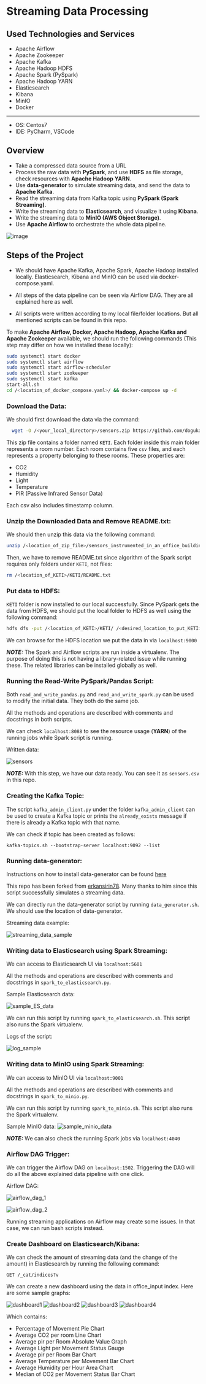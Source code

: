 
# Streaming Data Processing

## Used Technologies and Services

- Apache Airflow
- Apache Zookeeper
- Apache Kafka
- Apache Hadoop HDFS
- Apache Spark (PySpark)
- Apache Hadoop YARN
- Elasticsearch
- Kibana
- MinIO
- Docker

---
- OS: Centos7
- IDE: PyCharm, VSCode

## Overview

- Take a compressed data source from a URL
- Process the raw data with **PySpark**, and use **HDFS** as file storage, check resources with **Apache Hadoop YARN**.
- Use **data-generator** to simulate streaming data, and send the data to **Apache Kafka**.
- Read the streaming data from Kafka topic using **PySpark (Spark Streaming)**.
- Write the streaming data to **Elasticsearch**, and visualize it using **Kibana**.
- Write the streaming data to **MinIO (AWS Object Storage)**.
- Use **Apache Airflow** to orchestrate the whole data pipeline.

![image](https://github.com/dogukannulu/streaming_data_processing/assets/91257958/16bb60fb-314d-4d08-8873-d7f0c00bf51f)




## Steps of the Project

- We should have Apache Kafka, Apache Spark, Apache Hadoop installed locally. Elasticsearch, Kibana and MinIO can be used via docker-compose.yaml.

- All steps of the data pipeline can be seen via Airflow DAG. They are all explained here as well.

- All scripts were written according to my local file/folder locations. But all mentioned scripts can be found in this repo.

To make **Apache Airflow, Docker, Apache Hadoop, Apache Kafka and Apache Zookeeper** available, we should run the following commands (This step may differ on how we installed these locally):
```bash
sudo systemctl start docker
sudo systemctl start airflow
sudo systemctl start airflow-scheduler
sudo systemctl start zookeeper
sudo systemctl start kafka
start-all.sh
cd /<location_of_docker_compose.yaml>/ && docker-compose up -d 
```


### Download the Data:
We should first download the data via the command:
```bash
  wget -O /<your_local_directory>/sensors.zip https://github.com/dogukannulu/datasets/raw/master/sensors_instrumented_in_an_office_building_dataset.zip
```
This zip file contains a folder named `KETI`. Each folder inside this main folder represents
a room number. Each room contains five `csv` files, and each represents a property belonging to 
these rooms. These properties are:

- CO2
- Humidity
- Light
- Temperature
- PIR (Passive Infrared Sensor Data)

Each csv also includes timestamp column.

### Unzip the Downloaded Data and Remove README.txt:
We should then unzip this data via the following command:

```bash
unzip /<location_of_zip_file>/sensors_instrumented_in_an_office_building_dataset.zip -d /<desired_location_of_unzipped_folder/
```
Then, we have to remove README.txt since algorithm of the Spark script requires only folders under `KETI`, not files:

```bash
rm /<location_of_KETI>/KETI/README.txt
```

### Put data to HDFS:
`KETI` folder is now installed to our local successfully. 
Since PySpark gets the data from HDFS, we should put the local folder to HDFS 
as well using the following command:

```bash
hdfs dfs -put /<location_of_KETI>/KETI/ /<desired_location_to_put_KETI>/
```
We can browse for the HDFS location we put the data in via `localhost:9000`

**_NOTE:_**  The Spark and Airflow scripts are run inside a virtualenv. The purpose of doing this 
is not having a library-related issue while running these. The related libraries can be installed
globally as well.

### Running the Read-Write PySpark/Pandas Script:
Both `read_and_write_pandas.py` and `read_and_write_spark.py` can be used to modify the initial
data. They both do the same job.

All the methods and operations are described with comments and docstrings in both scripts.

We can check `localhost:8088` to see the resource usage (**YARN**) of the running jobs while Spark script is running.

Written data:

![sensors](img/sensors.PNG)

**_NOTE:_** With this step, we have our data ready. You can see it as `sensors.csv` in this repo.

### Creating the Kafka Topic:

The script `kafka_admin_client.py` under the folder `kafka_admin_client` can be used to
create a Kafka topic or prints the `already_exists` message if there is already a Kafka topic
with that name.

We can check if topic has been created as follows:

```
kafka-topics.sh --bootstrap-server localhost:9092 --list
```

### Running data-generator:

Instructions on how to install data-generator can be found [here](https://github.com/dogukannulu/data-generator)

This repo has been forked from [erkansirin78](https://github.com/erkansirin78). Many thanks to him since 
this script successfully simulates a streaming data.

We can directly run the data-generator script by running `data_generator.sh`. We should use
the location of data-generator.

Streaming data example:

![streaming_data_sample](img/sample_streaming_data.PNG)

### Writing data to Elasticsearch using Spark Streaming:

We can access to Elasticsearch UI via `localhost:5601`

All the methods and operations are described with comments and docstrings in 
`spark_to_elasticsearch.py`.

Sample Elasticsearch data:

![sample_ES_data](img/es_sample_data.PNG)

We can run this script by running `spark_to_elasticsearch.sh`. This script also runs the 
Spark virtualenv.

Logs of the script:

![log_sample](img/log_sample.PNG)

### Writing data to MinIO using Spark Streaming:

We can access to MinIO UI via `localhost:9001`

All the methods and operations are described with comments and docstrings in 
`spark_to_minio.py`.


We can run this script by running `spark_to_minio.sh`. This script also runs the 
Spark virtualenv.

Sample MinIO data:
![sample_minio_data](img/minio_sample.PNG)

**_NOTE:_** We can also check the running Spark jobs via `localhost:4040`

### Airflow DAG Trigger:

We can trigger the Airflow DAG on `localhost:1502`. Triggering the DAG will do all the above 
explained data pipeline with one click. 

Airflow DAG:

![airflow_dag_1](img/dag_1.PNG)

![airflow_dag_2](img/dag_2.PNG)


Running streaming applications on Airflow may create some issues. In that case, we can run
bash scripts instead.


### Create Dashboard on Elasticsearch/Kibana:

We can check the amount of streaming data (and the change of the amount) 
in Elasticsearch by running the following command:

```
GET /_cat/indices?v
```

We can create a new dashboard using the data in office_input index. Here are some sample graphs:

![dashboard1](img/dashboard1.PNG)
![dashboard2](img/dashboard2.PNG)
![dashboard3](img/dashboard3.PNG)
![dashboard4](img/dashboard4.PNG)

Which contains:
- Percentage of Movement Pie Chart
- Average CO2 per room Line Chart
- Average pir per Room Absolute Value Graph
- Average Light per Movement Status Gauge
- Average pir per Room Bar Chart
- Average Temperature per Movement Bar Chart
- Average Humidity per Hour Area Chart
- Median of CO2 per Movement Status Bar Chart
